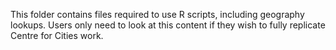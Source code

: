 This folder contains files required to use R scripts, including geography lookups. Users only need to look at this content if they wish to fully replicate Centre for Cities work. 
